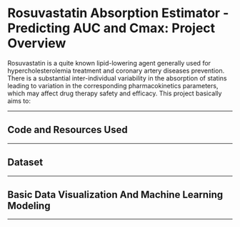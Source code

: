 # Rosuvastatin Absorption Estimator - Predicting AUC and Cmax: Project Overview

Rosuvastatin is a quite known lipid-lowering agent generally used for hypercholesterolemia treatment and coronary artery diseases prevention. There is a substantial inter-individual variability in the absorption of statins leading to variation in the corresponding pharmacokinetics parameters, which may affect drug therapy safety and efficacy. This project basically aims to:


---
## Code and Resources Used

---
## Dataset

---
## Basic Data Visualization And Machine Learning Modeling
---
